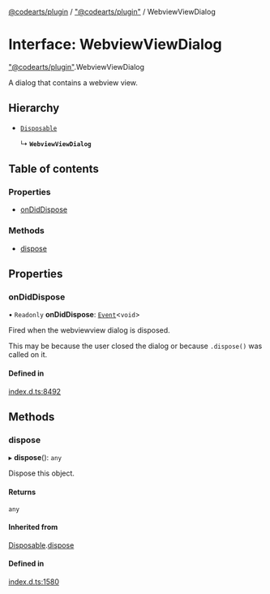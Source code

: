 [@codearts/plugin](../README.md) / ["@codearts/plugin"](../modules/_codearts_plugin_.md) / WebviewViewDialog

# Interface: WebviewViewDialog

["@codearts/plugin"](../modules/_codearts_plugin_.md).WebviewViewDialog

A dialog that contains a webview view.

## Hierarchy

- [`Disposable`](../classes/codearts_plugin_.Disposable.md)

  ↳ **`WebviewViewDialog`**

## Table of contents

### Properties

- [onDidDispose](codearts_plugin_.WebviewViewDialog.md#ondiddispose)

### Methods

- [dispose](codearts_plugin_.WebviewViewDialog.md#dispose)

## Properties

### onDidDispose

• `Readonly` **onDidDispose**: [`Event`](codearts_plugin_.Event.md)<`void`\>

Fired when the webviewview dialog is disposed.

This may be because the user closed the dialog or because `.dispose()` was
called on it.

#### Defined in

[index.d.ts:8492](https://github.com/huaweicloud/cloudide-plugin-api/blob/4d28848/index.d.ts#L8492)

## Methods

### dispose

▸ **dispose**(): `any`

Dispose this object.

#### Returns

`any`

#### Inherited from

[Disposable](../classes/codearts_plugin_.Disposable.md).[dispose](../classes/codearts_plugin_.Disposable.md#dispose)

#### Defined in

[index.d.ts:1580](https://github.com/huaweicloud/cloudide-plugin-api/blob/4d28848/index.d.ts#L1580)
